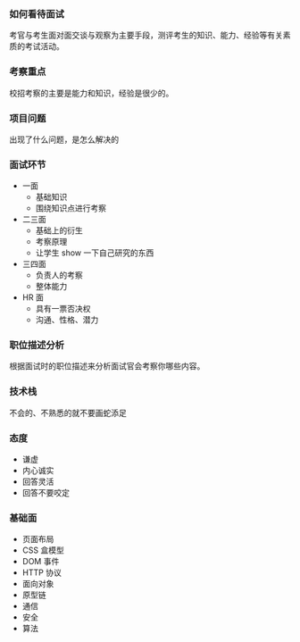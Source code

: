 ### 如何看待面试

考官与考生面对面交谈与观察为主要手段，测评考生的知识、能力、经验等有关素质的考试活动。

### 考察重点

校招考察的主要是能力和知识，经验是很少的。

### 项目问题

出现了什么问题，是怎么解决的

### 面试环节

- 一面
  - 基础知识
  - 围绕知识点进行考察
- 二三面
  - 基础上的衍生
  - 考察原理
  - 让学生 show 一下自己研究的东西
- 三四面
  - 负责人的考察
  - 整体能力
- HR 面
  - 具有一票否决权
  - 沟通、性格、潜力

### 职位描述分析

根据面试时的职位描述来分析面试官会考察你哪些内容。

### 技术栈

不会的、不熟悉的就不要画蛇添足

### 态度

- 谦虚
- 内心诚实
- 回答灵活
- 回答不要咬定

### 基础面

- 页面布局
- CSS 盒模型
- DOM 事件
- HTTP 协议
- 面向对象
- 原型链
- 通信
- 安全
- 算法
